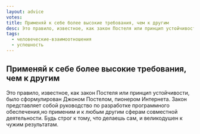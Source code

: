 ```yaml
---
layout: advice
votes:
title: Применяй к себе более высокие требования, чем к другим
desc: Это правило, известное, как закон Постеля или принцип устойчивости, было сформулирован Джоном Постелом, пионером Интернета.
tags:
  - человеческие-взаимоотношения
  - успешность
---
```


## Применяй к себе более высокие требования, чем к другим

Это правило, известное, как закон Постеля или принцип устойчивости, было сформулирован Джоном Постелом, пионером Интернета. Закон представляет собой руководство по разработке программного обеспечения,но применим и к любым другим сферам совместной деятельности. Будь строг к тому, что делаешь сам, и великодушен к чужим результатам.
